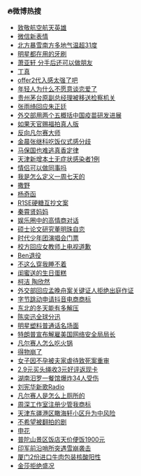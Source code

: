 ### :fire:微博热搜<br>
- <a href="https://s.weibo.com/weibo?q=%23%E8%87%B4%E6%95%AC%E8%88%AA%E7%A9%BA%E8%88%AA%E5%A4%A9%E8%8B%B1%E9%9B%84%23&Refer=new_time">致敬航空航天英雄</a><br>
- <a href="https://s.weibo.com/weibo?q=%23%E5%BE%AE%E4%BF%A1%E6%96%B0%E8%A1%A8%E6%83%85%23&Refer=top">微信新表情</a><br>
- <a href="https://s.weibo.com/weibo?q=%23%E5%8C%97%E6%96%B9%E6%9A%B4%E9%9B%AA%E5%8D%97%E6%96%B9%E5%A4%9A%E5%9C%B0%E6%B0%94%E6%B8%A9%E8%B6%8531%E5%BA%A6%23&Refer=top">北方暴雪南方多地气温超31度</a><br>
- <a href="https://s.weibo.comjavascript:void(0);">明星都在用的牙刷</a><br>
- <a href="https://s.weibo.com/weibo?q=%E8%90%A7%E4%BA%9A%E8%BD%A9%20%E5%88%86%E6%89%8B%E5%90%8E%E8%BF%98%E5%8F%AF%E4%BB%A5%E5%81%9A%E6%9C%8B%E5%8F%8B&Refer=top">萧亚轩 分手后还可以做朋友</a><br>
- <a href="https://s.weibo.com/weibo?q=%E4%B8%81%E7%9C%9F&Refer=top">丁真</a><br>
- <a href="https://s.weibo.comjavascript:void(0);">offer2代入感太强了吧</a><br>
- <a href="https://s.weibo.com/weibo?q=%23%E5%B9%B4%E8%BD%BB%E4%BA%BA%E4%B8%BA%E4%BB%80%E4%B9%88%E4%B8%8D%E6%84%BF%E6%84%8F%E8%B0%88%E6%81%8B%E7%88%B1%E4%BA%86%23&Refer=top">年轻人为什么不愿意谈恋爱了</a><br>
- <a href="https://s.weibo.com/weibo?q=%23%E8%B4%B5%E5%B7%9E%E8%8C%85%E5%8F%B0%E5%8E%9F%E5%89%AF%E6%80%BB%E7%BB%8F%E7%90%86%E8%A2%AB%E7%A7%BB%E9%80%81%E6%A3%80%E5%AF%9F%E6%9C%BA%E5%85%B3%23&Refer=top">贵州茅台原副总经理被移送检察机关</a><br>
- <a href="https://s.weibo.com/weibo?q=%23%E5%BC%A0%E9%9B%A8%E7%BB%AE%E5%9B%9E%E5%BA%94%E6%9C%B1%E6%AD%A3%E5%BB%B7%23&Refer=top">张雨绮回应朱正廷</a><br>
- <a href="https://s.weibo.com/weibo?q=%E5%A4%96%E4%BA%A4%E9%83%A8%E7%94%A8%E4%B8%A4%E4%B8%AA%E4%BA%94%E6%A6%82%E6%8B%AC%E4%B8%AD%E5%9B%BD%E7%96%AB%E8%8B%97%E7%A0%94%E5%8F%91%E8%BF%9B%E5%B1%95&Refer=top">外交部用两个五概括中国疫苗研发进展</a><br>
- <a href="https://s.weibo.com/weibo?q=%23%E5%A6%82%E6%9E%9C%E5%A4%A9%E5%AE%98%E8%B5%90%E7%A6%8F%E6%8B%8D%E7%9C%9F%E4%BA%BA%E7%89%88%23&Refer=top">如果天官赐福拍真人版</a><br>
- <a href="https://s.weibo.com/weibo?q=%23%E5%8F%8D%E5%90%91%E5%87%A1%E5%B0%94%E8%B5%9B%E5%A4%A7%E5%B8%88%23&Refer=top">反向凡尔赛大师</a><br>
- <a href="https://s.weibo.com/weibo?q=%23%E9%87%91%E6%99%A8%E5%BC%A0%E7%BB%A7%E7%A7%91%E5%90%83%E9%A5%AD%E4%BB%AA%E5%BC%8F%E6%84%9F%E5%88%86%E6%AD%A7%23&Refer=top">金晨张继科吃饭仪式感分歧</a><br>
- <a href="https://s.weibo.com/weibo?q=%23%E9%A9%AC%E4%BF%9D%E5%9B%BD%E4%B9%9F%E9%9A%BE%E9%80%83%E7%9C%9F%E9%A6%99%E5%AE%9A%E5%BE%8B%23&Refer=top">马保国也难逃真香定律</a><br>
- <a href="https://s.weibo.com/weibo?q=%23%E5%A4%A9%E6%B4%A5%E6%96%B0%E5%A2%9E%E6%9C%AC%E5%9C%9F%E6%97%A0%E7%97%87%E7%8A%B6%E6%84%9F%E6%9F%93%E8%80%851%E4%BE%8B%23&Refer=top">天津新增本土无症状感染者1例</a><br>
- <a href="https://s.weibo.com/weibo?q=%23%E6%83%85%E4%BE%A3%E5%8F%AF%E4%BB%A5%E5%81%9A%E5%90%8C%E4%BA%8B%E5%90%97%23&Refer=top">情侣可以做同事吗</a><br>
- <a href="https://s.weibo.com/weibo?q=%23%E6%88%91%E6%98%AF%E6%80%8E%E4%B9%88%E5%AE%9A%E4%B9%89%E4%B8%80%E5%91%A8%E4%B8%83%E5%A4%A9%E7%9A%84%23&Refer=top">我是怎么定义一周七天的</a><br>
- <a href="https://s.weibo.com/weibo?q=%E6%92%92%E9%87%8E&Refer=top">撒野</a><br>
- <a href="https://s.weibo.com/weibo?q=%E6%9D%A8%E5%A5%87%E5%87%BD&Refer=top">杨奇函</a><br>
- <a href="https://s.weibo.com/weibo?q=%23R1SE%E7%A1%AC%E7%B3%96%E4%BA%92%E6%8A%84%E6%96%87%E6%A1%88%23&Refer=top">R1SE硬糖互抄文案</a><br>
- <a href="https://s.weibo.com/weibo?q=%E7%A7%A6%E9%9C%84%E8%B4%A4%E5%A6%88%E5%A6%88&Refer=top">秦霄贤妈妈</a><br>
- <a href="https://s.weibo.com/weibo?q=%23%E5%A8%B1%E4%B9%90%E5%9C%88%E4%B8%AD%E7%9A%84%E9%AB%98%E6%83%85%E5%95%86%E5%AF%B9%E8%AF%9D%23&Refer=top">娱乐圈中的高情商对话</a><br>
- <a href="https://s.weibo.com/weibo?q=%23%E7%A1%95%E5%A3%AB%E8%AE%BA%E6%96%87%E7%A0%94%E7%A9%B6%E8%91%A3%E6%98%8E%E7%8F%A0%E8%87%AA%E6%81%8B%23&Refer=top">硕士论文研究董明珠自恋</a><br>
- <a href="https://s.weibo.com/weibo?q=%23%E6%97%B6%E4%BB%A3%E5%B0%91%E5%B9%B4%E5%9B%A2%E6%BC%94%E5%94%B1%E4%BC%9A%E9%97%A8%E7%A5%A8%23&Refer=top">时代少年团演唱会门票</a><br>
- <a href="https://s.weibo.com/weibo?q=%23%E6%A0%A1%E6%96%B9%E5%9B%9E%E5%BA%94%E5%A5%B3%E6%95%99%E5%B8%88%E4%B8%8A%E7%94%B5%E8%A7%86%E9%81%93%E6%AD%89%23&Refer=top">校方回应女教师上电视道歉</a><br>
- <a href="https://s.weibo.com/weibo?q=Ben%E9%80%80%E5%BD%B9&Refer=top">Ben退役</a><br>
- <a href="https://s.weibo.com/weibo?q=%23%E4%B8%8D%E8%BF%99%E4%B9%88%E7%A9%BF%E6%88%91%E7%9D%A1%E4%B8%8D%E7%9D%80%23&Refer=top">不这么穿我睡不着</a><br>
- <a href="https://s.weibo.com/weibo?q=%23%E9%97%BA%E8%9C%9C%E9%80%81%E7%9A%84%E7%94%9F%E6%97%A5%E8%9B%8B%E7%B3%95%23&Refer=top">闺蜜送的生日蛋糕</a><br>
- <a href="https://s.weibo.com/weibo?q=%E6%9F%AF%E6%B4%81%20%E9%99%B6%E6%AC%A3%E7%84%B6&Refer=top">柯洁 陶欣然</a><br>
- <a href="https://s.weibo.com/weibo?q=%23%E5%A4%96%E4%BA%A4%E9%83%A8%E5%9B%9E%E5%BA%94%E5%AD%9F%E6%99%9A%E8%88%9F%E6%A1%88%E5%85%B3%E9%94%AE%E8%AF%81%E4%BA%BA%E6%8B%92%E7%BB%9D%E5%87%BA%E5%BA%AD%E4%BD%9C%E8%AF%81%23&Refer=top">外交部回应孟晚舟案关键证人拒绝出庭作证</a><br>
- <a href="https://s.weibo.com/weibo?q=%23%E5%AD%97%E8%8A%82%E8%B7%B3%E5%8A%A8%E7%94%B3%E8%AF%B7%E6%8A%96%E9%9F%B3%E7%94%B5%E5%95%86%E5%95%86%E6%A0%87%23&Refer=top">字节跳动申请抖音电商商标</a><br>
- <a href="https://s.weibo.com/weibo?q=%23%E4%B8%9C%E5%8C%97%E7%9A%84%E5%86%AC%E5%A4%A9%E8%83%BD%E6%9C%89%E5%A4%9A%E8%A7%A3%E5%8E%8B%23&Refer=top">东北的冬天能有多解压</a><br>
- <a href="https://s.weibo.com/weibo?q=%23%E9%99%88%E5%A5%95%E8%BF%85%E5%85%A8%E7%90%83%E5%88%86%E8%BF%85%23&Refer=top">陈奕迅全球分迅</a><br>
- <a href="https://s.weibo.com/weibo?q=%23%E6%98%8E%E6%98%9F%E5%A1%91%E6%96%99%E6%99%AE%E9%80%9A%E8%AF%9D%E5%90%8D%E5%9C%BA%E9%9D%A2%23&Refer=top">明星塑料普通话名场面</a><br>
- <a href="https://s.weibo.com/weibo?q=%23%E7%89%B9%E6%9C%97%E6%99%AE%E5%AE%A3%E5%B8%83%E8%A7%A3%E9%9B%87%E7%BE%8E%E5%9B%BD%E7%BD%91%E7%BB%9C%E5%AE%89%E5%85%A8%E5%B1%80%E5%B1%80%E9%95%BF%23&Refer=top">特朗普宣布解雇美国网络安全局局长</a><br>
- <a href="https://s.weibo.com/weibo?q=%23%E5%87%A1%E5%B0%94%E8%B5%9B%E4%BA%BA%E6%80%8E%E4%B9%88%E5%90%83%E7%81%AB%E9%94%85%23&Refer=top">凡尔赛人怎么吃火锅</a><br>
- <a href="https://s.weibo.com/weibo?q=%23%E5%BE%97%E7%89%A9%E5%B4%A9%E4%BA%86%23&Refer=top">得物崩了</a><br>
- <a href="https://s.weibo.com/weibo?q=%23%E5%A5%B3%E5%AD%90%E5%9B%A0%E4%B8%8D%E5%AD%95%E8%A2%AB%E5%A4%AB%E5%AE%B6%E8%99%90%E5%BE%85%E8%87%B4%E6%AD%BB%E6%A1%88%E9%87%8D%E5%AE%A1%23&Refer=top">女子因不孕被夫家虐待致死案重审</a><br>
- <a href="https://s.weibo.com/weibo?q=%232.9%E5%85%83%E4%B9%B0%E5%A4%B4%E7%BB%B3%E6%94%B63%E5%85%83%E5%A5%BD%E8%AF%84%E8%BF%94%E7%8E%B0%E5%8D%A1%23&Refer=top">2.9元买头绳收3元好评返现卡</a><br>
- <a href="https://s.weibo.com/weibo?q=%E6%B9%96%E5%8D%97%E6%B1%A8%E7%BD%97%E4%B8%80%E9%A4%90%E9%A6%86%E7%88%86%E7%82%B834%E4%BA%BA%E5%8F%97%E4%BC%A4&Refer=top">湖南汨罗一餐馆爆炸34人受伤</a><br>
- <a href="https://s.weibo.com/weibo?q=%23%E5%88%98%E5%AE%AA%E5%8D%8E%E6%96%B0%E6%AD%8CRadio%23&Refer=top">刘宪华新歌Radio</a><br>
- <a href="https://s.weibo.com/weibo?q=%23%E5%87%A1%E5%B0%94%E8%B5%9B%E4%BA%BA%E6%98%AF%E6%80%8E%E4%B9%88%E4%B8%8A%E5%8E%95%E6%89%80%E7%9A%84%23&Refer=top">凡尔赛人是怎么上厕所的</a><br>
- <a href="https://s.weibo.com/weibo?q=%23%E5%91%A8%E6%B7%B1%E5%B7%A5%E4%BD%9C%E5%AE%A4%E6%B3%A8%E5%86%8C%E5%B0%91%E7%AE%A1%E6%88%91%E5%95%86%E6%A0%87%23&Refer=top">周深工作室注册少管我商标</a><br>
- <a href="https://s.weibo.com/weibo?q=%23%E5%A4%A9%E6%B4%A5%E4%B8%9C%E7%96%86%E6%B8%AF%E5%8C%BA%E7%9E%B0%E6%B5%B7%E8%BD%A9%E5%B0%8F%E5%8C%BA%E5%8D%87%E4%B8%BA%E4%B8%AD%E9%A3%8E%E9%99%A9%23&Refer=top">天津东疆港区瞰海轩小区升为中风险</a><br>
- <a href="https://s.weibo.com/weibo?q=%23%E4%B8%8D%E5%B8%8C%E6%9C%9B%E8%A2%AB%E7%BF%BB%E6%8B%8D%E7%9A%84%E5%89%A7%23&Refer=top">不希望被翻拍的剧</a><br>
- <a href="https://s.weibo.com/weibo?q=%E7%94%B3%E8%8A%B1&Refer=top">申花</a><br>
- <a href="https://s.weibo.com/weibo?q=%E6%99%AE%E9%99%80%E5%B1%B1%E6%99%AF%E5%8C%BA%E9%A5%AD%E5%BA%97%E5%A4%A9%E4%BB%B7%E4%BE%BF%E9%A5%AD1900%E5%85%83&Refer=top">普陀山景区饭店天价便饭1900元</a><br>
- <a href="https://s.weibo.com/weibo?q=%E5%8D%B0%E5%86%9B%E5%89%8D%E6%B2%BF%E5%93%A8%E6%89%80%E7%AA%81%E9%81%87%E9%9B%AA%E5%B4%A9%E8%A2%AD%E5%87%BB&Refer=top">印军前沿哨所突遇雪崩袭击</a><br>
- <a href="https://s.weibo.com/weibo?q=%23%E5%8E%A6%E9%97%A82%E4%BB%BD%E8%BF%9B%E5%8F%A3%E7%89%9B%E8%82%89%E5%8C%85%E8%A3%85%E6%A0%B8%E9%85%B8%E9%98%B3%E6%80%A7%23&Refer=top">厦门2份进口牛肉包装核酸阳性</a><br>
- <a href="https://s.weibo.com/weibo?q=%23%E9%87%91%E8%8E%8E%E6%8B%92%E7%BB%9D%E7%9B%9B%E5%86%B5%23&Refer=top">金莎拒绝盛况</a><br>
